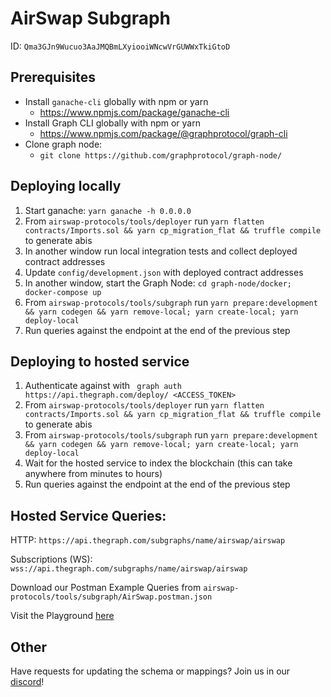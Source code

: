 # AirSwap Subgraph
ID: `Qma3GJn9Wucuo3AaJMQBmLXyiooiWNcwVrGUWWxTkiGtoD`

## Prerequisites
* Install `ganache-cli` globally with npm or yarn
  * https://www.npmjs.com/package/ganache-cli
* Install Graph CLI globally with npm or yarn
  * https://www.npmjs.com/package/@graphprotocol/graph-cli
* Clone graph node:
  * `git clone https://github.com/graphprotocol/graph-node/`


## Deploying locally
1. Start ganache: `yarn ganache -h 0.0.0.0`
1. From `airswap-protocols/tools/deployer` run `yarn flatten contracts/Imports.sol && yarn cp_migration_flat && truffle compile` to generate abis
1. In another window run local integration tests and collect deployed contract addresses
1. Update `config/development.json` with deployed contract addresses
1. In another window, start the Graph Node: `cd graph-node/docker; docker-compose up` 
1. From `airswap-protocols/tools/subgraph` run `yarn prepare:development && yarn codegen && yarn remove-local; yarn create-local; yarn deploy-local`
1. Run queries against the endpoint at the end of the previous step

## Deploying to hosted service
1. Authenticate against with ` graph auth https://api.thegraph.com/deploy/ <ACCESS_TOKEN>`
1. From `airswap-protocols/tools/deployer` run `yarn flatten contracts/Imports.sol && yarn cp_migration_flat && truffle compile` to generate abis
1. From `airswap-protocols/tools/subgraph` run `yarn prepare:development && yarn codegen && yarn remove-local; yarn create-local; yarn deploy-local`
1. Wait for the hosted service to index the blockchain (this can take anywhere from minutes to hours)
1. Run queries against the endpoint at the end of the previous step

## Hosted Service Queries: 
HTTP: `https://api.thegraph.com/subgraphs/name/airswap/airswap`

Subscriptions (WS): 
`wss://api.thegraph.com/subgraphs/name/airswap/airswap`

Download our Postman Example Queries from `airswap-protocols/tools/subgraph/AirSwap.postman.json`


Visit the Playground [here](https://thegraph.com/explorer/subgraph/airswap/airswap?selected=playground)

## Other

Have requests for updating the schema or mappings? Join us in our [discord](https://discordapp.com/invite/ecQbV7H)!